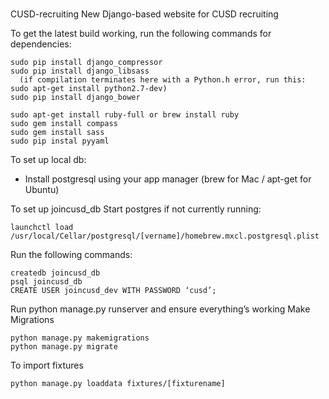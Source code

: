 #
CUSD-recruiting
New Django-based website for CUSD recruiting

To get the latest build working, run the following commands for dependencies:

    sudo pip install django_compressor
    sudo pip install django_libsass
      (if compilation terminates here with a Python.h error, run this: sudo apt-get install python2.7-dev)
    sudo pip install django_bower

    sudo apt-get install ruby-full or brew install ruby
    sudo gem install compass
    sudo gem install sass
    sudo pip instal pyyaml

To set up local db:
- Install postgresql using your app manager (brew for Mac / apt-get for Ubuntu)

To set up joincusd_db
Start postgres if not currently running:

    launchctl load /usr/local/Cellar/postgresql/[vername]/homebrew.mxcl.postgresql.plist

Run the following commands:

    createdb joincusd_db
    psql joincusd_db
    CREATE USER joincusd_dev WITH PASSWORD ‘cusd’;

Run python manage.py runserver and ensure everything’s working
Make Migrations

    python manage.py makemigrations
    python manage.py migrate

To import fixtures

    python manage.py loaddata fixtures/[fixturename]





